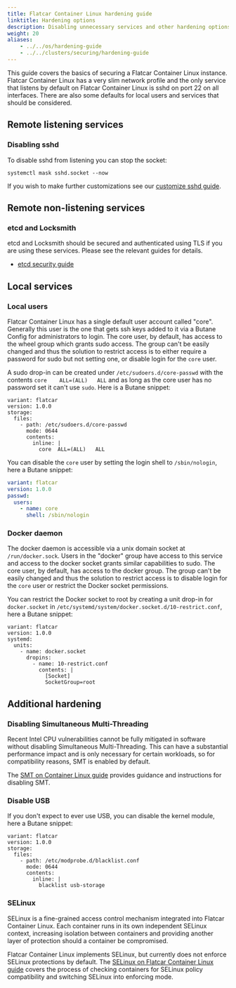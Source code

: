 ```yaml
---
title: Flatcar Container Linux hardening guide
linktitle: Hardening options
description: Disabling unnecessary services and other hardening options.
weight: 20
aliases:
    - ../../os/hardening-guide
    - ../../clusters/securing/hardening-guide
---
```


This guide covers the basics of securing a Flatcar Container Linux instance. Flatcar Container Linux has a very slim network profile and the only service that listens by default on Flatcar Container Linux is sshd on port 22 on all interfaces. There are also some defaults for local users and services that should be considered.

## Remote listening services

### Disabling sshd

To disable sshd from listening you can stop the socket:

```shell
systemctl mask sshd.socket --now
```

If you wish to make further customizations see our [customize sshd guide][sshd-guide].

## Remote non-listening services

### etcd and Locksmith

etcd and Locksmith should be secured and authenticated using TLS if you are using these services. Please see the relevant guides for details.

* [etcd security guide][etcd-sec-guide]

## Local services

### Local users

Flatcar Container Linux has a single default user account called "core". Generally this user is the one that gets ssh keys added to it via a Butane Config for administrators to login. The core user, by default, has access to the wheel group which grants sudo access. The group can't be easily changed and thus the solution to restrict access is to either require a password for sudo but not setting one, or disable login for the `core` user.

A sudo drop-in can be created under `/etc/sudoers.d/core-passwd` with the contents `core	ALL=(ALL) 	ALL` and as long as the core user has no password set it can't use `sudo`. Here is a Butane snippet:

```
variant: flatcar
version: 1.0.0
storage:
  files:
    - path: /etc/sudoers.d/core-passwd
      mode: 0644
      contents:
        inline: |
          core	ALL=(ALL) 	ALL
```

You can disable the `core` user by setting the login shell to `/sbin/nologin`, here a Butane snippet:

```yaml
variant: flatcar
version: 1.0.0
passwd:
  users:
    - name: core
      shell: /sbin/nologin
```

### Docker daemon

The docker daemon is accessible via a unix domain socket at `/run/docker.sock`. Users in the "docker" group have access to this service and access to the docker socket grants similar capabilities to sudo. The core user, by default, has access to the docker group. The group can't be easily changed and thus the solution to restrict access is to disable login for the `core` user or restrict the Docker socket permissions.

You can restrict the Docker socket to root by creating a unit drop-in for `docker.socket` in `/etc/systemd/system/docker.socket.d/10-restrict.conf`, here a Butane snippet:

```
variant: flatcar
version: 1.0.0
systemd:
  units:
    - name: docker.socket
      dropins:
        - name: 10-restrict.conf
          contents: |
            [Socket]
            SocketGroup=root
```

## Additional hardening

### Disabling Simultaneous Multi-Threading

Recent Intel CPU vulnerabilities cannot be fully mitigated in software without disabling Simultaneous Multi-Threading. This can have a substantial performance impact and is only necessary for certain workloads, so for compatibility reasons, SMT is enabled by default.

The [SMT on Container Linux guide][smt-guide] provides guidance and instructions for disabling SMT.

### Disable USB

If you don't expect to ever use USB, you can disable the kernel module, here a Butane snippet:

```
variant: flatcar
version: 1.0.0
storage:
  files:
    - path: /etc/modprobe.d/blacklist.conf
      mode: 0644
      contents:
        inline: |
          blacklist usb-storage
```

### SELinux

SELinux is a fine-grained access control mechanism integrated into Flatcar Container Linux. Each container runs in its own independent SELinux context, increasing isolation between containers and providing another layer of protection should a container be compromised.

Flatcar Container Linux implements SELinux, but currently does not enforce SELinux protections by default. The [SELinux on Flatcar Container Linux guide][selinux-guide] covers the process of checking containers for SELinux policy compatibility and switching SELinux into enforcing mode.

[smt-guide]: disabling-smt
[sshd-guide]: customizing-sshd
[etcd-sec-guide]: https://etcd.io/docs/v3.4.0/op-guide/security/
[selinux-guide]: selinux
